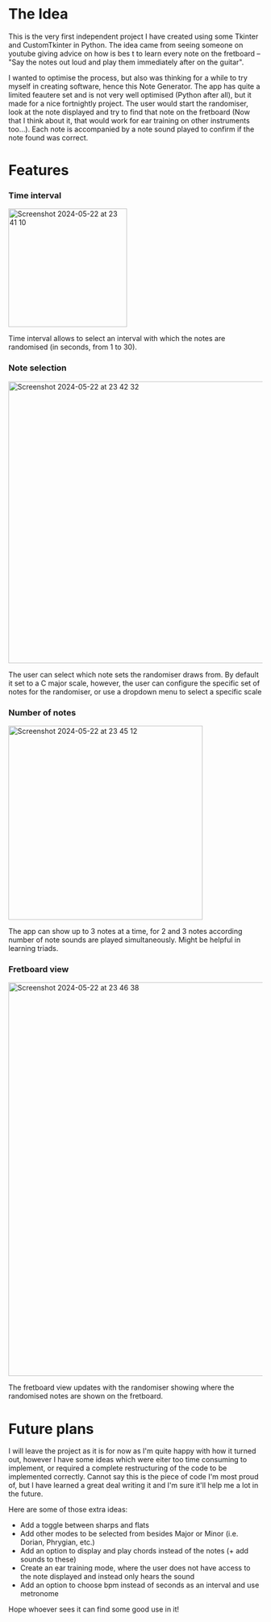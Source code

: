 # The Idea
This is the very first independent project I have created using some Tkinter and CustomTkinter in Python. 
The idea came from seeing someone on youtube giving advice on how is bes
t to learn every note on the fretboard – 
"Say the notes out loud and play them immediately after on the guitar". 

I wanted to optimise the process, but also was thinking for a while to try myself in creating software, hence this Note Generator.
The app has quite a limited feautere set and is not very well optimised (Python after all), but it made for a nice fortnightly 
project. The user would start the randomiser, look at the note displayed and try to find that note on the fretboard (Now that I think
about it, that would work for ear training on other instruments too...). Each note is accompanied by a note sound played to confirm if the note 
found was correct. 

# Features 
### Time interval
<img width="235" alt="Screenshot 2024-05-22 at 23 41 10" src="https://github.com/AlexeyDronov/Note-Generator-App/assets/58732742/ca8545d5-42b1-498a-97f5-d89246d854d2">

Time interval allows to select an interval with which the notes are randomised (in seconds, from 1 to 30). 

### Note selection
<img width="559" alt="Screenshot 2024-05-22 at 23 42 32" src="https://github.com/AlexeyDronov/Note-Generator-App/assets/58732742/d2b9a152-32f3-4d44-a7fc-a30801342f47">

The user can select which note sets the randomiser draws from. By default it set to a C major scale, however, the user can configure the specific set of notes for the randomiser, 
or use a dropdown menu to select a specific scale

### Number of notes
<img width="385" alt="Screenshot 2024-05-22 at 23 45 12" src="https://github.com/AlexeyDronov/Note-Generator-App/assets/58732742/354dd43e-8c0d-47ec-8c09-99eb609977f9">

The app can show up to 3 notes at a time, for 2 and 3 notes according number of note sounds are played simultaneously. Might be helpful in learning triads.

### Fretboard view
<img width="781" alt="Screenshot 2024-05-22 at 23 46 38" src="https://github.com/AlexeyDronov/Note-Generator-App/assets/58732742/21230bcf-d372-4f22-b82a-ed1e6e30d1b8">

The fretboard view updates with the randomiser showing where the randomised notes are shown on the fretboard.

# Future plans

I will leave the project as it is for now as I'm quite happy with how it turned out, however I have some ideas which were eiter too time consuming to implement,
or required a complete restructuring of the code to be implemented correctly. Cannot say this is the piece of code I'm most proud of, but I have learned a great deal writing it
and I'm sure it'll help me a lot in the future. 

Here are some of those extra ideas:
* Add a toggle between sharps and flats
* Add other modes to be selected from besides Major or Minor (i.e. Dorian, Phrygian, etc.)
* Add an option to display and play chords instead of the notes (+ add sounds to these)
* Create an ear training mode, where the user does not have access to the note displayed and instead only hears the sound
* Add an option to choose bpm instead of seconds as an interval and use metronome

Hope whoever sees it can find some good use in it!
